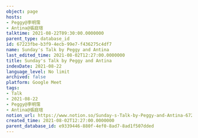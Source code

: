 ```yaml
---
object: page
hosts:
- Peggy@李明霈
- Antina@張庭瑄
talktime: 2021-08-22T09:30:00.0000000
parent_type: database_id
id: 67223fbe-b3f9-4ecb-99e7-f436275c4df7
name: Sunday's Talk by Peggy and Antina
last_edited_time: 2021-08-02T12:27:00.0000000
title: Sunday's Talk by Peggy and Antina
indexDate: 2021-08-22
language_level: No limit
archived: false
platform: Google Meet
tags:
- Talk
- 2021-08-22
- Peggy@李明霈
- Antina@張庭瑄
notion_url: https://www.notion.so/Sunday-s-Talk-by-Peggy-and-Antina-67223fbeb3f94ecb99e7f436275c4df7
created_time: 2021-08-02T12:27:00.0000000
parent_database_id: e9339446-880f-4ef0-8ad7-8ad1f507dded
---
```







